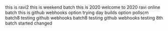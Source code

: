 
this is ravi2
this is weekend batch
this is 2020
welcome to 2020
ravi online batch
this is github webhooks option trying
day builds option
pollscm batch8 testing
github webhooks batch8 testing
github webhooks testing
8th batch started
changed
